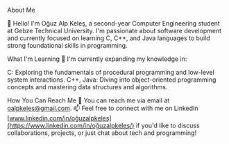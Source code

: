 About Me

👋 Hello! I'm Oğuz Alp Keleş, a second-year Computer Engineering student at Gebze Technical University. I'm passionate about software development and currently focused on learning C, C++, and Java languages to build strong foundational skills in programming.

What I'm Learning
🌱 I'm currently expanding my knowledge in:

C: Exploring the fundamentals of procedural programming and low-level system interactions.
C++, Java: Diving into object-oriented programming concepts and mastering data structures and algorithms.

How You Can Reach Me
📧 You can reach me via email at oalpkeles@gmail.com.
📫 Feel free to connect with me on LinkedIn [www.linkedin.com/in/oğuzalpkeleş](https://www.linkedin.com/in/oğuzalpkeleş/) if you'd like to discuss collaborations, projects, or just chat about tech and programming!
